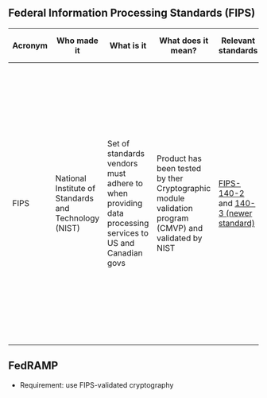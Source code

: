 ## Federal Information Processing Standards (FIPS)

| Acronym | Who made it | What is it | What does it mean? | Relevant standards | What makes us FIPS compliant? |
| ------- | ----------- | ---------- | ------------------ | -------| ---|
| FIPS | National Institute of Standards and Technology (NIST) | Set of standards vendors must adhere to when providing data processing services to US and Canadian govs | Product has been tested by ther Cryptographic module validation program (CMVP) and validated by NIST | [FIPS-140-2](https://csrc.nist.gov/pubs/fips/140-2/upd2/final) and [140-3 (newer standard)](https://csrc.nist.gov/pubs/fips/140-3/final) | FIPS images ship with validated redistribution of OpenSSL's FIPS provider module. Products using OpenSSL API can be converted to use FIPS-validated cryptography. We submitted a request for CMVP validation. For Java, we ship with FIPS variant of Bouncy Castle crypto package, Java implementation of cryptographic algorithms. 

## FedRAMP
- Requirement: use FIPS-validated cryptography